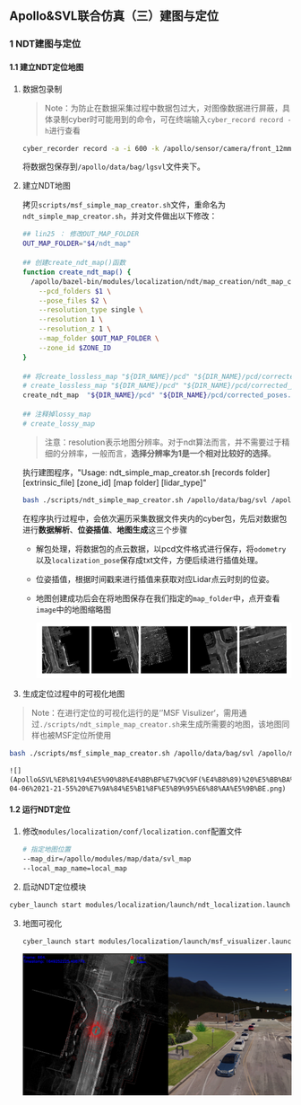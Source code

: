 ## Apollo&SVL联合仿真（三）建图与定位

### 1 NDT建图与定位

#### 1.1  建立NDT定位地图

1. 数据包录制

   > Note：为防止在数据采集过程中数据包过大，对图像数据进行屏蔽，具体录制cyber时可能用到的命令，可在终端输入`cyber_record record -h`进行查看

   ```bash
   cyber_recorder record -a -i 600 -k /apollo/sensor/camera/front_12mm/image/compressed /apollo/sensor/camera/front_6mm/image/compressed
   ```

   将数据包保存到`/apollo/data/bag/lgsvl`文件夹下。

2. 建立NDT地图

   拷贝`scripts/msf_simple_map_creator.sh`文件，重命名为`ndt_simple_map_creator.sh`，并对文件做出以下修改：

   ```bash
   ## lin25 ： 修改OUT_MAP_FOLDER
   OUT_MAP_FOLDER="$4/ndt_map"
   
   ## 创建create_ndt_map()函数
   function create_ndt_map() {
     /apollo/bazel-bin/modules/localization/ndt/map_creation/ndt_map_creator \
       --pcd_folders $1 \
       --pose_files $2 \
       --resolution_type single \
       --resolution 1 \
       --resolution_z 1 \
       --map_folder $OUT_MAP_FOLDER \
       --zone_id $ZONE_ID
   }
   
   ## 将create_lossless_map "${DIR_NAME}/pcd" "${DIR_NAME}/pcd/corrected_poses.txt"进行替换
   # create_lossless_map "${DIR_NAME}/pcd" "${DIR_NAME}/pcd/corrected_poses.txt"
   create_ndt_map  "${DIR_NAME}/pcd" "${DIR_NAME}/pcd/corrected_poses.txt"
   
   ## 注释掉lossy_map
   # create_lossy_map
   ```

   > 注意：resolution表示地图分辨率。对于ndt算法而言，并不需要过于精细的分辨率，一般而言，**选择分辨率为1是一个相对比较好的选择**。

   执行建图程序，"Usage: ndt_simple_map_creator.sh [records folder] [extrinsic_file] [zone_id] [map folder] [lidar_type]"

   ```bash
   bash ./scripts/ndt_simple_map_creator.sh /apollo/data/bag/svl /apollo/modules/calibration/data/Lincoln2017MKZ/velodyne_params/velodyne128_novatel_extrinsics_example.yaml 10 /apollo/modules/map/data/svl_map lidar128
   ```

   在程序执行过程中，会依次遍历采集数据文件夹内的cyber包，先后对数据包进行**数据解析**、**位姿插值**、**地图生成**这三个步骤

   - ​	解包处理，将数据包的点云数据，以pcd文件格式进行保存，将`odometry`以及`localization_pose`保存成txt文件，方便后续进行插值处理。

   - 位姿插值，根据时间戳来进行插值来获取对应Lidar点云时刻的位姿。

   - 地图创建成功后会在将地图保存在我们指定的`map_folder`中，点开查看`image`中的地图缩略图

     ![](Apollo&SVL%E8%81%94%E5%90%88%E4%BB%BF%E7%9C%9F(%E4%B8%89)%20%E5%BB%BA%E5%9B%BE%E4%B8%8E%E5%AE%9A%E4%BD%8D.assets/2022-04-06%2020-13-13%20%E7%9A%84%E5%B1%8F%E5%B9%95%E6%88%AA%E5%9B%BE.png)

3.   生成定位过程中的可视化地图

   > Note：在进行定位的可视化运行的是‘’MSF Visulizer‘，需用通过`./scripts/ndt_simple_map_creator.sh`来生成所需要的地图，该地图同样也被MSF定位所使用

   ```bash
   bash ./scripts/msf_simple_map_creator.sh /apollo/data/bag/svl /apollo/modules/calibration/data/Lincoln2017MKZ/velodyne_params/velodyne128_novatel_extrinsics_example.yaml 10 /apollo/modules/map/data/svl_map lidar128
   ```

    ![](Apollo&SVL%E8%81%94%E5%90%88%E4%BB%BF%E7%9C%9F(%E4%B8%89)%20%E5%BB%BA%E5%9B%BE%E4%B8%8E%E5%AE%9A%E4%BD%8D.assets/2022-04-06%2021-21-55%20%E7%9A%84%E5%B1%8F%E5%B9%95%E6%88%AA%E5%9B%BE.png)

    

#### 1.2  运行NDT定位

1. 修改`modules/localization/conf/localization.conf`配置文件

   ```bash
   # 指定地图位置
   --map_dir=/apollo/modules/map/data/svl_map
   --local_map_name=local_map
   ```

2.  启动NDT定位模块

   ```bash
   cyber_launch start modules/localization/launch/ndt_localization.launch
   ```

3. 地图可视化

   ```bash
   cyber_launch start modules/localization/launch/msf_visualizer.launch
   ```

   ![](Apollo&SVL%E8%81%94%E5%90%88%E4%BB%BF%E7%9C%9F(%E4%B8%89)%20%E5%BB%BA%E5%9B%BE%E4%B8%8E%E5%AE%9A%E4%BD%8D.assets/2022-04-06%2021-37-34%20%E7%9A%84%E5%B1%8F%E5%B9%95%E6%88%AA%E5%9B%BE.png)







